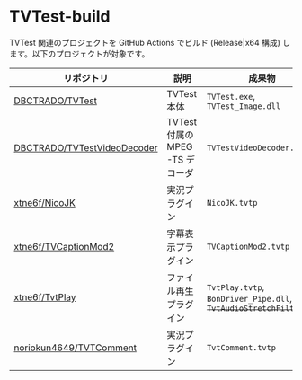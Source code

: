 # TVTest-build

TVTest 関連のプロジェクトを GitHub Actions でビルド (Release|x64 構成) します。以下のプロジェクトが対象です。

| リポジトリ | 説明 | 成果物 | 
|---|---|---|
| [DBCTRADO/TVTest](https://github.com/DBCTRADO/TVTest) | TVTest 本体 | `TVTest.exe`, `TVTest_Image.dll` |
| [DBCTRADO/TVTestVideoDecoder](https://github.com/DBCTRADO/TVTestVideoDecoder) | TVTest 付属の MPEG-TS デコーダ | `TVTestVideoDecoder.ax` |
| [xtne6f/NicoJK](https://github.com/xtne6f/NicoJK) | 実況プラグイン | `NicoJK.tvtp` |
| [xtne6f/TVCaptionMod2](https://github.com/xtne6f/TVCaptionMod2) | 字幕表示プラグイン | `TVCaptionMod2.tvtp` |
| [xtne6f/TvtPlay](https://github.com/xtne6f/TvtPlay) | ファイル再生プラグイン | `TvtPlay.tvtp`, `BonDriver_Pipe.dll`, ~~`TvtAudioStretchFilter.ax`~~ |
| [noriokun4649/TVTComment](https://github.com/noriokun4649/TVTComment) | 実況プラグイン | ~~`TvtComment.tvtp`~~ |
